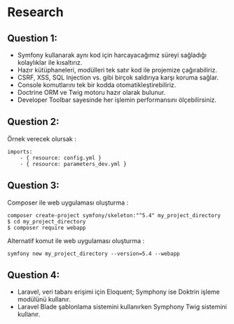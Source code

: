 # Research
## Question 1:

-   Symfony kullanarak aynı kod için harcayacağımız süreyi sağladığı kolaylıklar ile kısaltırız.
-   Hazır kütüphaneleri, modülleri tek satır kod ile projemize çağırabiliriz.
-   CSRF, XSS, SQL Injection vs. gibi birçok saldırıya karşı koruma sağlar.
-   Console komutlarını tek bir kodda otomatikleştirebiliriz.
-   Doctrine ORM ve Twig motoru hazır olarak bulunur.
-   Developer Toolbar sayesinde her işlemin performansını ölçebilirsiniz.
## Question 2:
Örnek verecek olursak : 
```
imports:
    - { resource: config.yml }
    - { resource: parameters_dev.yml }
```

## Question 3:
Composer ile web uygulaması oluşturma : 
```
composer create-project symfony/skeleton:"^5.4" my_project_directory
$ cd my_project_directory
$ composer require webapp
```
Alternatif komut ile web uygulaması oluşturma :
```
symfony new my_project_directory --version=5.4 --webapp
```
## Question 4:
-  Laravel, veri tabanı erişimi için Eloquent; Symphony ise Doktrin işleme modülünü kullanır.
-  Laravel Blade şablonlama sistemini kullanırken Symphony Twig sistemini kullanır.
